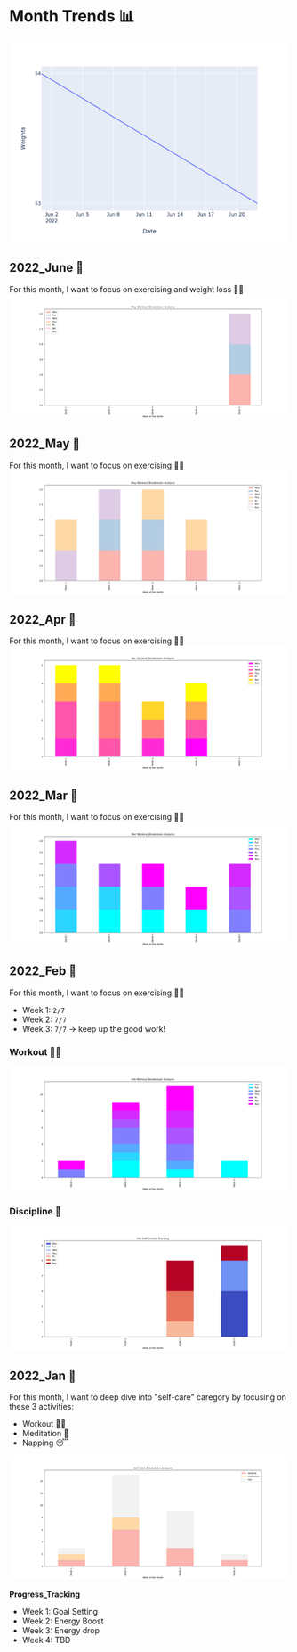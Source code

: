 # Month Trends 📊

![img](https://github.com/krystinli/Time_Management/blob/main/img/weight_trend.png)

## 2022_June 📆
For this month, I want to focus on exercising and weight loss 🏃‍♀️
![img](https://github.com/krystinli/Time_Management/blob/main/img/2022_June_Tracking.png)

## 2022_May 📆
For this month, I want to focus on exercising 🏃‍♀️
![img](https://github.com/krystinli/Time_Management/blob/main/img/2022_May_Tracking.png)

## 2022_Apr 📆
For this month, I want to focus on exercising 🏃‍♀️
![img](https://github.com/krystinli/Time_Management/blob/main/img/2022_Apr_Tracking.png)

## 2022_Mar 📆
For this month, I want to focus on exercising 🏃‍♀️
![img](https://github.com/krystinli/Time_Management/blob/main/img/2022_Mar_Tracking.png)

## 2022_Feb 📆
For this month, I want to focus on exercising 🏃‍♀️
- Week 1: `2/7`
- Week 2: `7/7` 
- Week 3: `7/7` -> keep up the good work!

### Workout 🏋️‍♀️
![img](https://github.com/krystinli/Time_Management/blob/main/img/2022_Feb_Tracking.png)

### Discipline 🚧
![img](https://github.com/krystinli/Time_Management/blob/main/img/2022_Feb_Tracking2.png)

## 2022_Jan 📆
For this month, I want to deep dive into "self-care" caregory by focusing on these 3 activities:
- Workout 🏋️‍♀️
- Meditation 🍃
- Napping 😴

![img](https://github.com/krystinli/Time_Management/blob/main/img/2022_Jan_Tracking.png)

**Progress_Tracking**
- Week 1: Goal Setting
- Week 2: Energy Boost
- Week 3: Energy drop
- Week 4: TBD
